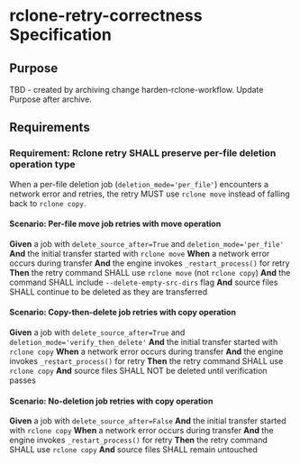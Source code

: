 # rclone-retry-correctness Specification

## Purpose
TBD - created by archiving change harden-rclone-workflow. Update Purpose after archive.
## Requirements
### Requirement: Rclone retry SHALL preserve per-file deletion operation type

When a per-file deletion job (`deletion_mode='per_file'`) encounters a network error and retries, the retry MUST use `rclone move` instead of falling back to `rclone copy`.

#### Scenario: Per-file move job retries with move operation

**Given** a job with `delete_source_after=True` and `deletion_mode='per_file'`
**And** the initial transfer started with `rclone move`
**When** a network error occurs during transfer
**And** the engine invokes `_restart_process()` for retry
**Then** the retry command SHALL use `rclone move` (not `rclone copy`)
**And** the command SHALL include `--delete-empty-src-dirs` flag
**And** source files SHALL continue to be deleted as they are transferred

#### Scenario: Copy-then-delete job retries with copy operation

**Given** a job with `delete_source_after=True` and `deletion_mode='verify_then_delete'`
**And** the initial transfer started with `rclone copy`
**When** a network error occurs during transfer
**And** the engine invokes `_restart_process()` for retry
**Then** the retry command SHALL use `rclone copy`
**And** source files SHALL NOT be deleted until verification passes

#### Scenario: No-deletion job retries with copy operation

**Given** a job with `delete_source_after=False`
**And** the initial transfer started with `rclone copy`
**When** a network error occurs during transfer
**And** the engine invokes `_restart_process()` for retry
**Then** the retry command SHALL use `rclone copy`
**And** source files SHALL remain untouched

